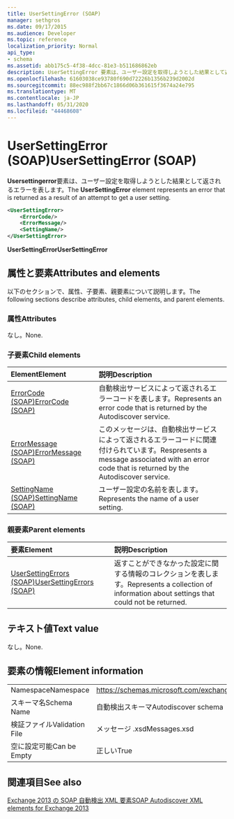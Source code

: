 ```yaml
---
title: UserSettingError (SOAP)
manager: sethgros
ms.date: 09/17/2015
ms.audience: Developer
ms.topic: reference
localization_priority: Normal
api_type:
- schema
ms.assetid: abb175c5-4f38-4dcc-81e3-b511686862eb
description: UserSettingError 要素は、ユーザー設定を取得しようとした結果として返されるエラーを表します。
ms.openlocfilehash: 61603038ce93780f690d72226b1356b239d2002d
ms.sourcegitcommit: 88ec988f2bb67c1866d06b361615f3674a24e795
ms.translationtype: MT
ms.contentlocale: ja-JP
ms.lasthandoff: 05/31/2020
ms.locfileid: "44468608"
---
```

# <a name="usersettingerror-soap"></a><span data-ttu-id="3bdbb-103">UserSettingError (SOAP)</span><span class="sxs-lookup"><span data-stu-id="3bdbb-103">UserSettingError (SOAP)</span></span>

<span data-ttu-id="3bdbb-104">**Usersettingerror**要素は、ユーザー設定を取得しようとした結果として返されるエラーを表します。</span><span class="sxs-lookup"><span data-stu-id="3bdbb-104">The **UserSettingError** element represents an error that is returned as a result of an attempt to get a user setting.</span></span> 
  
```XML
<UserSettingError>
    <ErrorCode/>
    <ErrorMessage/>
    <SettingName/>
</UserSettingError>
```

 <span data-ttu-id="3bdbb-105">**UserSettingError**</span><span class="sxs-lookup"><span data-stu-id="3bdbb-105">**UserSettingError**</span></span>
## <a name="attributes-and-elements"></a><span data-ttu-id="3bdbb-106">属性と要素</span><span class="sxs-lookup"><span data-stu-id="3bdbb-106">Attributes and elements</span></span>

<span data-ttu-id="3bdbb-107">以下のセクションで、属性、子要素、親要素について説明します。</span><span class="sxs-lookup"><span data-stu-id="3bdbb-107">The following sections describe attributes, child elements, and parent elements.</span></span>
  
### <a name="attributes"></a><span data-ttu-id="3bdbb-108">属性</span><span class="sxs-lookup"><span data-stu-id="3bdbb-108">Attributes</span></span>

<span data-ttu-id="3bdbb-109">なし。</span><span class="sxs-lookup"><span data-stu-id="3bdbb-109">None.</span></span>
  
### <a name="child-elements"></a><span data-ttu-id="3bdbb-110">子要素</span><span class="sxs-lookup"><span data-stu-id="3bdbb-110">Child elements</span></span>

|<span data-ttu-id="3bdbb-111">**Element**</span><span class="sxs-lookup"><span data-stu-id="3bdbb-111">**Element**</span></span>|<span data-ttu-id="3bdbb-112">**説明**</span><span class="sxs-lookup"><span data-stu-id="3bdbb-112">**Description**</span></span>|
|:-----|:-----|
|[<span data-ttu-id="3bdbb-113">ErrorCode (SOAP)</span><span class="sxs-lookup"><span data-stu-id="3bdbb-113">ErrorCode (SOAP)</span></span>](errorcode-soap.md) <br/> |<span data-ttu-id="3bdbb-114">自動検出サービスによって返されるエラーコードを表します。</span><span class="sxs-lookup"><span data-stu-id="3bdbb-114">Represents an error code that is returned by the Autodiscover service.</span></span>  <br/> |
|[<span data-ttu-id="3bdbb-115">ErrorMessage (SOAP)</span><span class="sxs-lookup"><span data-stu-id="3bdbb-115">ErrorMessage (SOAP)</span></span>](errormessage-soap.md) <br/> |<span data-ttu-id="3bdbb-116">このメッセージは、自動検出サービスによって返されるエラーコードに関連付けられています。</span><span class="sxs-lookup"><span data-stu-id="3bdbb-116">Respresents a message associated with an error code that is returned by the Autodiscover service.</span></span>  <br/> |
|[<span data-ttu-id="3bdbb-117">SettingName (SOAP)</span><span class="sxs-lookup"><span data-stu-id="3bdbb-117">SettingName (SOAP)</span></span>](settingname-soap.md) <br/> |<span data-ttu-id="3bdbb-118">ユーザー設定の名前を表します。</span><span class="sxs-lookup"><span data-stu-id="3bdbb-118">Represents the name of a user setting.</span></span>  <br/> |
   
### <a name="parent-elements"></a><span data-ttu-id="3bdbb-119">親要素</span><span class="sxs-lookup"><span data-stu-id="3bdbb-119">Parent elements</span></span>

|<span data-ttu-id="3bdbb-120">**要素**</span><span class="sxs-lookup"><span data-stu-id="3bdbb-120">**Element**</span></span>|<span data-ttu-id="3bdbb-121">**説明**</span><span class="sxs-lookup"><span data-stu-id="3bdbb-121">**Description**</span></span>|
|:-----|:-----|
|[<span data-ttu-id="3bdbb-122">UserSettingErrors (SOAP)</span><span class="sxs-lookup"><span data-stu-id="3bdbb-122">UserSettingErrors (SOAP)</span></span>](usersettingerrors-soap.md) <br/> |<span data-ttu-id="3bdbb-123">返すことができなかった設定に関する情報のコレクションを表します。</span><span class="sxs-lookup"><span data-stu-id="3bdbb-123">Represents a collection of information about settings that could not be returned.</span></span>  <br/> |
   
## <a name="text-value"></a><span data-ttu-id="3bdbb-124">テキスト値</span><span class="sxs-lookup"><span data-stu-id="3bdbb-124">Text value</span></span>

<span data-ttu-id="3bdbb-125">なし。</span><span class="sxs-lookup"><span data-stu-id="3bdbb-125">None.</span></span>
  
## <a name="element-information"></a><span data-ttu-id="3bdbb-126">要素の情報</span><span class="sxs-lookup"><span data-stu-id="3bdbb-126">Element information</span></span>

|||
|:-----|:-----|
|<span data-ttu-id="3bdbb-127">Namespace</span><span class="sxs-lookup"><span data-stu-id="3bdbb-127">Namespace</span></span>  <br/> |https://schemas.microsoft.com/exchange/2010/Autodiscover  <br/> |
|<span data-ttu-id="3bdbb-128">スキーマ名</span><span class="sxs-lookup"><span data-stu-id="3bdbb-128">Schema Name</span></span>  <br/> |<span data-ttu-id="3bdbb-129">自動検出スキーマ</span><span class="sxs-lookup"><span data-stu-id="3bdbb-129">Autodiscover schema</span></span>  <br/> |
|<span data-ttu-id="3bdbb-130">検証ファイル</span><span class="sxs-lookup"><span data-stu-id="3bdbb-130">Validation File</span></span>  <br/> |<span data-ttu-id="3bdbb-131">メッセージ .xsd</span><span class="sxs-lookup"><span data-stu-id="3bdbb-131">Messages.xsd</span></span>  <br/> |
|<span data-ttu-id="3bdbb-132">空に設定可能</span><span class="sxs-lookup"><span data-stu-id="3bdbb-132">Can be Empty</span></span>  <br/> |<span data-ttu-id="3bdbb-133">正しい</span><span class="sxs-lookup"><span data-stu-id="3bdbb-133">True</span></span>  <br/> |
   
## <a name="see-also"></a><span data-ttu-id="3bdbb-134">関連項目</span><span class="sxs-lookup"><span data-stu-id="3bdbb-134">See also</span></span>



[<span data-ttu-id="3bdbb-135">Exchange 2013 の SOAP 自動検出 XML 要素</span><span class="sxs-lookup"><span data-stu-id="3bdbb-135">SOAP Autodiscover XML elements for Exchange 2013</span></span>](soap-autodiscover-xml-elements-for-exchange-2013.md)

